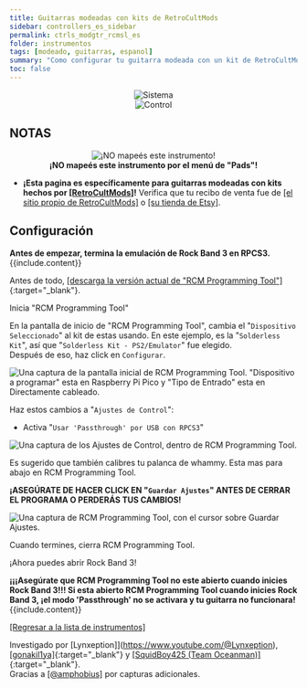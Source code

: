 ```yaml
---
title: Guitarras modeadas con kits de RetroCultMods
sidebar: controllers_es_sidebar
permalink: ctrls_modgtr_rcmsl_es
folder: instrumentos
tags: [modeado, guitarras, espanol]
summary: "Como configurar tu guitarra modeada con un kit de RetroCultMods en RPCS3."
toc: false
---
```


<div align="center"> <img src="https://rb3pc.milohax.org/images/instruments/plat/rcm.png" alt="Sistema" title="Sistema"></div>

<div align="center"> <img src="https://rb3pc.milohax.org/images/instruments/cont/rcmgtrs.png" alt="Control" title="Control"></div>

## NOTAS
<div align="center"> <img src="https://rb3pc.milohax.org/images/instruments/maps/rpcs3nomap.png" alt="¡NO mapeés este instrumento!" title="¡No uses Pads!"></div>
<div align="center"> <b>¡NO mapeés este instrumento por el menú de "Pads"!</b></div>

* **¡Esta pagina es específicamente para guitarras modeadas con kits hechos por [[RetroCultMods]](https://www.etsy.com/shop/RetroCultMods)!** Verifica que tu recibo de venta fue de [[el sitio propio de RetroCultMods]](https://shop.retrocultmods.com/) o [[su tienda de Etsy]](https://www.etsy.com/shop/RetroCultMods).

## Configuración

<div markdown="span" class="alert alert-info" role="alert"><i class="fa fa-info-circle"></i> <b>Antes de empezar, termina la emulación de Rock Band 3 en RPCS3.</b> {{include.content}}</div>

Antes de todo, [[descarga la versión actual de "RCM Programming Tool"]](https://retrocultmods.com/programming-tool/){:target="_blank"}.

Inicia "RCM Programming Tool"

En la pantalla de inicio de "RCM Programming Tool", cambia el "`Dispositivo Seleccionado`" al kit de estas usando. En este ejemplo, es la "`Solderless Kit`", así que "`Solderless Kit - PS2/Emulator`" fue elegido.  
Después de eso, haz click en `Configurar`.

![Una captura de la pantalla inicial de RCM Programming Tool. "Dispositivo a programar" esta en Raspberry Pi Pico y "Tipo de Entrado" esta en Directamente cableado.](https://rb3pc.milohax.org/images/instruments/xtra/rcm/seldevsles.png "RCM Programming Tool - Inicio")

Haz estos cambios a "`Ajustes de Control`":
* Activa "`Usar 'Passthrough' por USB con RPCS3`"

![Una captura de los Ajustes de Control, dentro de RCM Programming Tool.](https://rb3pc.milohax.org/images/instruments/xtra/rcm/consetes.png "RCM Programming Tool: Ajustes de Control")

Es sugerido que también calibres tu palanca de whammy. Esta mas para abajo en RCM Programming Tool.

**¡ASEGÚRATE DE HACER CLICK EN "`Guardar Ajustes`" ANTES DE CERRAR EL PROGRAMA O PERDERÁS TUS CAMBIOS!**

![Una captura de RCM Programming Tool, con el cursor sobre Guardar Ajustes.](https://rb3pc.milohax.org/images/instruments/xtra/rcm/savesles.png "RCM Programming Tool")

Cuando termines, cierra RCM Programming Tool.

¡Ahora puedes abrir Rock Band 3!

<div markdown="span" class="alert alert-danger" role="alert"><i class="fa fa-exclamation-circle"></i> <b>¡¡¡Asegúrate que RCM Programming Tool no este abierto cuando inicies Rock Band 3!!! Si esta abierto RCM Programming Tool cuando inicies Rock Band 3, ¡el modo 'Passthrough' no se activara y tu guitarra no funcionara! </b> {{include.content}}</div>

[[Regresar a la lista de instrumentos]](https://rb3pc.milohax.org/ctrls_es#lista-de-instrumentos)

Investigado por [Lynxeption]](https://www.youtube.com/@Lynxeption), [[gonakil1ya]](https://gonakillya.neocities.org){:target="_blank"} y [[SquidBoy425 (Team Oceanman)]](https://www.youtube.com/@teamOceanman343/videos){:target="_blank"}.  
Gracias a [[@amphobius]](https://twitter.com/amphobius) por capturas adicionales.

